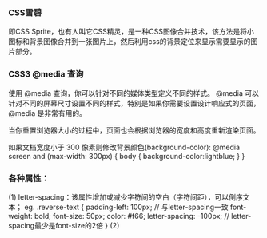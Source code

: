 ### CSS雪碧 
  即CSS Sprite，也有人叫它CSS精灵，是一种CSS图像合并技术，该方法是将小图标和背景图像合并到一张图片上，然后利用css的背景定位来显示需要显示的图片部分。

### CSS3 @media 查询
  使用 @media 查询，你可以针对不同的媒体类型定义不同的样式。
  @media 可以针对不同的屏幕尺寸设置不同的样式，特别是如果你需要设置设计响应式的页面，@media 是非常有用的。

  当你重置浏览器大小的过程中，页面也会根据浏览器的宽度和高度重新渲染页面。

  如果文档宽度小于 300 像素则修改背景颜色(background-color):
    @media screen and (max-width: 300px) {
      body {
          background-color:lightblue;
      }
    }

### 各种属性：
  (1) letter-spacing：该属性增加或减少字符间的空白（字符间距），可以倒序文本；
    eg.
      .reverse-text {
        padding-left: 100px; // 与letter-spacing一致
        font-weight: bold;
        font-size: 50px;
        color: #f66;
        letter-spacing: -100px; // letter-spacing最少是font-size的2倍
      }
  (2)